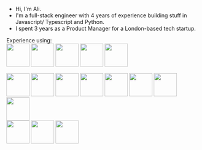 - Hi, I'm Ali.
- I'm a full-stack engineer with 4 years of experience building stuff in Javascript/ Typescript and Python.
- I spent 3 years as a Product Manager for a London-based tech startup.

Experience using:
<br>
<img style="height:60px" src="https://cdn.jsdelivr.net/gh/devicons/devicon/icons/nextjs/nextjs-original.svg" />
<img style="height:60px" src="https://cdn.jsdelivr.net/gh/devicons/devicon/icons/react/react-original-wordmark.svg" />
<img style="height:60px" src="https://cdn.jsdelivr.net/gh/devicons/devicon/icons/redux/redux-original.svg" />
<img style="height:60px" src="https://cdn.jsdelivr.net/gh/devicons/devicon/icons/css3/css3-original-wordmark.svg" />
<img style="height:60px" src="https://cdn.jsdelivr.net/gh/devicons/devicon/icons/html5/html5-original-wordmark.svg" />

<img style="height:60px" src="https://cdn.jsdelivr.net/gh/devicons/devicon/icons/typescript/typescript-original.svg" />
<img style="height:60px" src="https://cdn.jsdelivr.net/gh/devicons/devicon/icons/express/express-original-wordmark.svg" />
<img style="height:60px" src="https://cdn.jsdelivr.net/gh/devicons/devicon/icons/nodejs/nodejs-original-wordmark.svg" />
<img style="height:60px" src="https://cdn.jsdelivr.net/gh/devicons/devicon/icons/python/python-original-wordmark.svg" />
<img style="height:60px" src="https://cdn.jsdelivr.net/gh/devicons/devicon/icons/flask/flask-original-wordmark.svg" />
<img style="height:60px" src="https://cdn.jsdelivr.net/gh/devicons/devicon/icons/django/django-plain-wordmark.svg" />
<img style="height:60px" src="https://cdn.jsdelivr.net/gh/devicons/devicon/icons/mongodb/mongodb-original-wordmark.svg" />
<img style="height:60px" src="https://cdn.jsdelivr.net/gh/devicons/devicon/icons/postgresql/postgresql-plain-wordmark.svg" />

<br>
<img style="height:60px" src="https://cdn.jsdelivr.net/gh/devicons/devicon/icons/git/git-original-wordmark.svg" />
<img style="height:60px" src="https://cdn.jsdelivr.net/gh/devicons/devicon/icons/bash/bash-original.svg" />
<img style="height:60px" src="https://cdn.jsdelivr.net/gh/devicons/devicon/icons/docker/docker-original-wordmark.svg" />
          
          
<!---
mirzaalihussain2/mirzaalihussain2 is a ✨ special ✨ repository because its `README.md` (this file) appears on your GitHub profile.
You can click the Preview link to take a look at your changes.
--->
